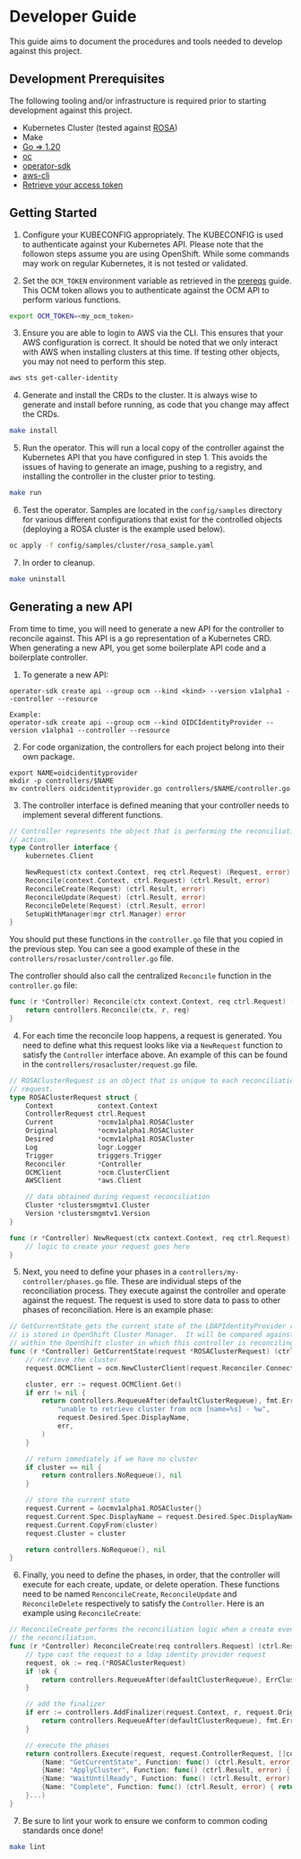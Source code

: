 # Developer Guide

This guide aims to document the procedures and tools needed to develop against this project.

## Development Prerequisites

The following tooling and/or infrastructure is required prior to starting development
against this project.

* Kubernetes Cluster (tested against [ROSA](https://mobb.ninja/docs/quickstart-rosa/))
* Make
* [Go => 1.20](https://go.dev/doc/install)
* [oc](https://docs.openshift.com/container-platform/4.12/cli_reference/openshift_cli/getting-started-cli.html)
* [operator-sdk](https://sdk.operatorframework.io/docs/installation/)
* [aws-cli](https://docs.aws.amazon.com/cli/latest/userguide/cli-chap-configure.html)
* [Retrieve your access token](https://mobb.ninja/docs/quickstart-rosa/#get-a-red-hat-offline-access-token)

## Getting Started

1. Configure your KUBECONFIG appropriately.  The KUBECONFIG is used to authenticate against your Kubernetes API.  Please 
note that the followon steps assume you are using OpenShift.  While some commands may work on regular Kubernetes, it 
is not tested or validated.

2. Set the `OCM_TOKEN` environment variable as retrieved in the [prereqs](#development-prerequisites) guide.  This
OCM token allows you to authenticate against the OCM API to perform various functions.

```bash
export OCM_TOKEN=<my_ocm_token>
```

3. Ensure you are able to login to AWS via the CLI.  This ensures that your AWS configuration is correct.  It should 
be noted that we only interact with AWS when installing clusters at this time.  If testing other objects, you may not
need to perform this step.

```bash
aws sts get-caller-identity
```

4. Generate and install the CRDs to the cluster.  It is always wise to generate and install before running, as code that 
you change may affect the CRDs.

```bash
make install
```

5. Run the operator.  This will run a local copy of the controller against the Kubernetes API that you have configured 
in step 1.  This avoids the issues of having to generate an image, pushing to a registry, and installing the controller 
in the cluster prior to testing.

```bash
make run
```

6. Test the operator.  Samples are located in the `config/samples` directory for various different configurations
that exist for the controlled objects (deploying a ROSA cluster is the example used below).

```bash
oc apply -f config/samples/cluster/rosa_sample.yaml
```

7. In order to cleanup.

```bash
make uninstall
```

## Generating a new API

From time to time, you will need to generate a new API for the controller to reconcile against.  This 
API is a go representation of a Kubernetes CRD.  When generating a new API, you get some boilerplate API 
code and a boilerplate controller.

1. To generate a new API:

```
operator-sdk create api --group ocm --kind <kind> --version v1alpha1 --controller --resource

Example:
operator-sdk create api --group ocm --kind OIDCIdentityProvider --version v1alpha1 --controller --resource
```

2. For code organization, the controllers for each project belong into their own package.

```
export NAME=oidcidentityprovider
mkdir -p controllers/$NAME
mv controllers oidcidentityprovider.go controllers/$NAME/controller.go
```

3. The controller interface is defined meaning that your controller needs to implement several different functions.

```go
// Controller represents the object that is performing the reconciliation
// action.
type Controller interface {
	kubernetes.Client

	NewRequest(ctx context.Context, req ctrl.Request) (Request, error)
	Reconcile(context.Context, ctrl.Request) (ctrl.Result, error)
	ReconcileCreate(Request) (ctrl.Result, error)
	ReconcileUpdate(Request) (ctrl.Result, error)
	ReconcileDelete(Request) (ctrl.Result, error)
	SetupWithManager(mgr ctrl.Manager) error
}
```

You should put these functions in the `controller.go` file that you copied in the previous step.  You can see a good 
example of these in the `controllers/rosacluster/controller.go` file.

The controller should also call the centralized `Reconcile` function in the `controller.go` file:

```go
func (r *Controller) Reconcile(ctx context.Context, req ctrl.Request) (ctrl.Result, error) {
	return controllers.Reconcile(ctx, r, req)
}
```

4. For each time the reconcile loop happens, a request is generated.  You need to define what this request
looks like via a `NewRequest` function to satisfy the `Controller` interface above.  An example of this can
be found in the `controllers/rosacluster/request.go` file.

```go
// ROSAClusterRequest is an object that is unique to each reconciliation
// request.
type ROSAClusterRequest struct {
	Context           context.Context
	ControllerRequest ctrl.Request
	Current           *ocmv1alpha1.ROSACluster
	Original          *ocmv1alpha1.ROSACluster
	Desired           *ocmv1alpha1.ROSACluster
	Log               logr.Logger
	Trigger           triggers.Trigger
	Reconciler        *Controller
	OCMClient         *ocm.ClusterClient
	AWSClient         *aws.Client

	// data obtained during request reconciliation
	Cluster *clustersmgmtv1.Cluster
	Version *clustersmgmtv1.Version
}

func (r *Controller) NewRequest(ctx context.Context, req ctrl.Request) (controllers.Request, error) {
    // logic to create your request goes here
}
```

5. Next, you need to define your phases in a `controllers/my-controller/phases.go` file.  These are 
individual steps of the reconciliation process.  They execute against the controller and operate 
against the request.  The request is used to store data to pass to other phases of reconciliation.
Here is an example phase:

```go
// GetCurrentState gets the current state of the LDAPIdentityProvider resoruce.  The current state of the LDAPIdentityProvider resource
// is stored in OpenShift Cluster Manager.  It will be compared against the desired state which exists
// within the OpenShift cluster in which this controller is reconciling against.
func (r *Controller) GetCurrentState(request *ROSAClusterRequest) (ctrl.Result, error) {
	// retrieve the cluster
	request.OCMClient = ocm.NewClusterClient(request.Reconciler.Connection, request.Desired.Spec.DisplayName)

	cluster, err := request.OCMClient.Get()
	if err != nil {
		return controllers.RequeueAfter(defaultClusterRequeue), fmt.Errorf(
			"unable to retrieve cluster from ocm [name=%s] - %w",
			request.Desired.Spec.DisplayName,
			err,
		)
	}

	// return immediately if we have no cluster
	if cluster == nil {
		return controllers.NoRequeue(), nil
	}

	// store the current state
	request.Current = &ocmv1alpha1.ROSACluster{}
	request.Current.Spec.DisplayName = request.Desired.Spec.DisplayName
	request.Current.CopyFrom(cluster)
	request.Cluster = cluster

	return controllers.NoRequeue(), nil
}
```

6. Finally, you need to define the phases, in order, that the controller will execute for each create, update, or 
delete operation.  These functions need to be named `RenconcileCreate`, `ReconcileUpdate` and `ReconcileDelete` 
respectively to satisfy the `Controller`.  Here is an example using `ReconcileCreate`:

```go
// ReconcileCreate performs the reconciliation logic when a create event triggered
// the reconciliation.
func (r *Controller) ReconcileCreate(req controllers.Request) (ctrl.Result, error) {
	// type cast the request to a ldap identity provider request
	request, ok := req.(*ROSAClusterRequest)
	if !ok {
		return controllers.RequeueAfter(defaultClusterRequeue), ErrClusterRequestConvert
	}

	// add the finalizer
	if err := controllers.AddFinalizer(request.Context, r, request.Original); err != nil {
		return controllers.RequeueAfter(defaultClusterRequeue), fmt.Errorf("unable to register delete hooks - %w", err)
	}

	// execute the phases
	return controllers.Execute(request, request.ControllerRequest, []controllers.Phase{
		{Name: "GetCurrentState", Function: func() (ctrl.Result, error) { return r.GetCurrentState(request) }},
		{Name: "ApplyCluster", Function: func() (ctrl.Result, error) { return r.ApplyCluster(request) }},
		{Name: "WaitUntilReady", Function: func() (ctrl.Result, error) { return r.WaitUntilReady(request) }},
		{Name: "Complete", Function: func() (ctrl.Result, error) { return r.Complete(request) }},
	}...)
}
```

7. Be sure to lint your work to ensure we conform to common coding standards once done!

```bash
make lint
```